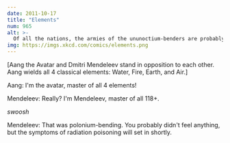 ```yaml
---
date: 2011-10-17
title: "Elements"
num: 965
alt: >-
  Of all the nations, the armies of the ununoctium-benders are probably the least intimidating. The xenon-benders come close, but their flickery signs are at least effective for propaganda.
img: https://imgs.xkcd.com/comics/elements.png
---
```

[Aang the Avatar and Dmitri Mendeleev stand in opposition to each other. Aang wields all 4 classical elements: Water, Fire, Earth, and Air.]

Aang: I'm the avatar, master of all 4 elements!

Mendeleev: Really? I'm Mendeleev, master of all 118+.

*swoosh*

Mendeleev: That was polonium-bending. You probably didn't feel anything, but the symptoms of radiation poisoning will set in shortly.